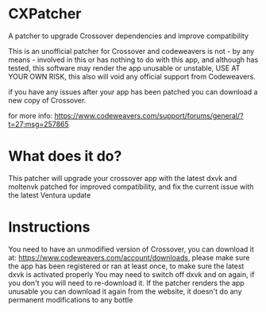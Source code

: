 # CXPatcher
A patcher to upgrade Crossover dependencies and improve compatibility

This is an unofficial patcher for Crossover and codeweavers is not - by any means - involved in this or has nothing to do with this app, and although has tested, this software may render the app unusable or unstable, USE AT YOUR OWN RISK, this also will void any official support from Codeweavers.

if you have any issues after your app has been patched you can download a new copy of Crossover.

for more info: https://www.codeweavers.com/support/forums/general/?t=27;msg=257865

# What does it do?
This patcher will upgrade your crossover app with the latest dxvk and moltenvk patched for improved compatibility, and fix the current issue with the latest Ventura update

# Instructions
You need to have an unmodified version of Crossover, you can download it at: https://www.codeweavers.com/account/downloads, please make sure the app has been registered or ran at least once, to make sure the latest dxvk is activated properly You may need to switch off dxvk and on again, if you don't you will need to re-download it. If the patcher renders the app unusable you can download it again from the website, it doesn't do any permanent modifications to any bottle
